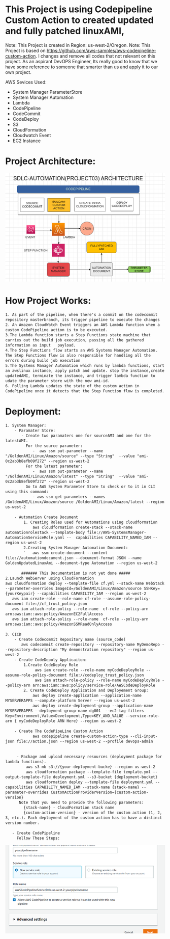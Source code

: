 # This Project is using Codepipeline Custom Action to created updated and fully patched linuxAMI,

Note: This Project is created in Region: us-west-2/Oregon.
Note: This Project is based on  https://github.com/aws-samples/aws-codepipeline-custom-action. I changes and remove all codes that not relevant on this project. As an aspirant DevOPS Engineer, Its really good to know that we have some reference to someone that smarter than us and apply it to our own project.

AWS Sevices Used:
- System Manager ParameterStore
- System Manager Automation
- Lambda 
- CodePipeline
- CodeCommit
- CodeDeploy
- S3
- CloudFormation
- Cloudwatch Event
- EC2 Instance

# Project Architecture:

![alt text](https://github.com/robudexIT/awsdevopsproject/blob/main/sdlc%20automation/project03/images/project03.png?raw=true)

# How Project Works:
    1. As part of the pipeline, when there's a commit on the codecommit repository masterbranch, its trigger pipeline to execute the changes
    2. An Amazon CloudWatch Event triggers an AWS Lambda function when a custom CodePipeline action is to be executed.
    3.The Lambda function starts a Step Functions state machine that carries out the build job execution, passing all the gathered information as input   payload.
    4.The Step Functions flow starts an AWS Systems Manager Automation. The Step Functions flow is also responsible for handling all the errors during build job execution
    5.The Systems Manager Automation which runs by lambda functions, start an awslinux instance, apply patch and update. stop the instance,create updatedAMI, terminate the instance, and trigger lambda function to udate the parameter store with the new ami-id.
    6. Polling Lambda updates the state of the custom action in CodePipeline once it detects that the Step Function flow is completed.
   
# Deployment:
    1. System Manager:
        - Paramater Store:
           - Create two paramaters one for sourceAMI and one for the latestAMI.
             For the source parameter:
                -  aws ssm put-parameter --name "/GoldenAMI/Linux/Amazon/source" --type "String"  --value "ami-0c2ab3b8efb09f272" --region us-west-2 
             For the latest parameter:
                -  aws ssm put-parameter --name "/GoldenAMI/Linux/Amazon/latest" --type "String"  --value "ami-0c2ab3b8efb09f272" --region us-west-2
             Go to AWS System Parameter Store to check or to it in CLI using this command:
                - aws ssm get-parameters --names /GoldenAMI/Linux/Amazon/source /GoldenAMI/Linux/Amazon/latest --region us-west-2 
                
        - Automation Create Document 
            1. Creating Roles used for Automations using cloudformation
                aws cloudformation create-stack --stack-name automationrolestack --template-body file://AWS-SystemsManager-AutomationServiceRole.yaml --  capabilities CAPABILITY_NAMED_IAM --region us-west-2 
            2.Creating System Manager Automation Document:
            `   aws ssm create-document --content file://automationdocument.json --document-format JSON --name GoldenUpdatedLinuxAmi --document-type Automation --region us-west-2 
            
           ####### This Documentation is not yet done #####
    2.Launch WebServer using CloudFormation
    aws cloudformation deploy --template-file cf.yml --stack-name WebStack --parameter-overrides ImageId=/GoldenAMI/Linux/Amazon/source SSHKey={yourKeypair} --capabilities CAPABILITY_IAM --region us-west-2 
       aws iam create-role --role-name cf-role --assume-role-policy-document file://cf_trust_policy.json 
       aws iam attach-role-policy --role-name  cf-role --policy-arn arn:aws:iam::aws:policy/AmazonEC2FullAccess
       aws iam attach-role-policy --role-name  cf-role --policy-arn arn:aws:iam::aws:policy/AmazonSSMReadOnlyAccess
       
    3. CICD
        - Create Codecommit Repository name (source_code(
           aws codecommit create-repository --repository-name MyDemoRepo --repository-description "My demonstration repository" --region us-west-2 
        - Create CodeDepoly Applicaiton:
            1.Create CodeDeploy Role
                 aws iam create-role --role-name myCodeDeployRole --assume-role-policy-document file://codeploy_trust_policy.json 
                 aws iam attach-role-policy --role-name myCodeDeployRole --policy-arn arn:aws:iam::aws:policy/service-role/AWSCodeDeployRole 
            2. Create CodeDeploy Application and Deployement Group:
                aws deploy create-application --application-name MYSERVERAPPS --compute-platform Server --region us-west-2 
                aws deploy create-deployment-group --application-name MYSERVERAPPS --deployment-group-name dg001  --ec2-tag-filters Key=Environment,Value=Development,Type=KEY_AND_VALUE --service-role-arn { myCodeDeployRole ARN Here} --region us-west-2
        
        - Create The CodePipeLine Custom Action
                aws codepipeline create-custom-action-type --cli-input-json file://action.json --region us-west-2 --profile devops-admin
                 
         
         - Package and upload necessary resources (deployment package for lambda functions). 
             aws s3 mb s3://{your-deployment-bucke} --region us-west-2
             aws cloudformation package --template-file template.yml --output-template-file deployment.yml --s3-bucket {deployment-bucket}
             aws cloudformation deploy --template-file deployment.yml --capabilities CAPABILITY_NAMED_IAM --stack-name {stack-name} --parameter-overrides CustomActionProviderVersion={custom-action-version}
          Note that you need to provide the following parameters:
            {stack-name} - CloudFormation stack name
            {custom-action-version} - version of the custom action (1, 2, 3, etc.). Each deployment of the custom action has to have a distinct version number.   
             
       - Create CodePipeline
         Follow These Steps:
  ![alt text](https://github.com/robudexIT/awsdevopsproject/blob/main/sdlc%20automation/project03/images/pipe01.png?raw=true)

       


